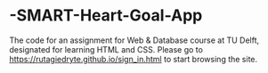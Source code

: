 # -SMART-Heart-Goal-App
The code for an assignment for Web &amp; Database course at TU Delft, designated for learning HTML and CSS.
Please go to https://rutagiedryte.github.io/sign_in.html to start browsing the site.
